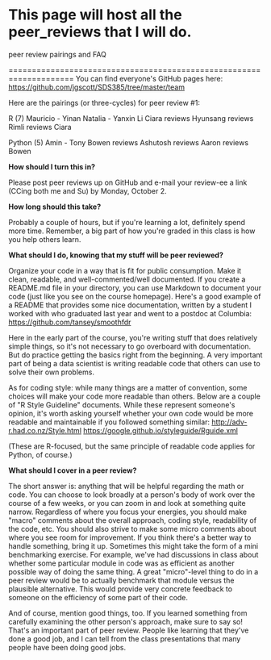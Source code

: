 # This page will host all the peer_reviews that I will do.

peer review pairings and FAQ

====================================================================
You can find everyone's GitHub pages here:
https://github.com/jgscott/SDS385/tree/master/team

Here are the pairings (or three-cycles) for peer review #1:

R (7)
Mauricio - Yinan
Natalia - Yanxin Li
Ciara reviews Hyunsang reviews Rimli reviews Ciara

Python (5)
Amin - Tony
Bowen reviews Ashutosh reviews Aaron reviews Bowen

**How should I turn this in?**

Please post peer reviews up on GitHub and e-mail your review-ee a link (CCing both me and Su) by Monday, October 2.

**How long should this take?**

Probably a couple of hours, but if you're learning a lot, definitely spend more time. Remember, a big part of how you're graded in this class is how you help others learn.


**What should I do, knowing that my stuff will be peer reviewed?**

Organize your code in a way that is fit for public consumption. Make it clean, readable, and well-commented/well documented. If you create a README.md file in your directory, you can use Markdown to document your code (just like you see on the course homepage). Here's a good example of a README that provides some nice documentation, written by a student I worked with who graduated last year and went to a postdoc at Columbia:
https://github.com/tansey/smoothfdr

Here in the early part of the course, you're writing stuff that does relatively simple things, so it's not necessary to go overboard with documentation. But do practice getting the basics right from the beginning. A very important part of being a data scientist is writing readable code that others can use to solve their own problems.

As for coding style: while many things are a matter of convention, some choices will make your code more readable than others. Below are a couple of "R Style Guideline" documents. While these represent someone's opinion, it's worth asking yourself whether your own code would be more readable and maintainable if you followed something similar:
http://adv-r.had.co.nz/Style.html
https://google.github.io/styleguide/Rguide.xml

(These are R-focused, but the same principle of readable code applies for Python, of course.)


**What should I cover in a peer review?**

The short answer is: anything that will be helpful regarding the math or code. You can choose to look broadly at a person's body of work over the course of a few weeks, or you can zoom in and look at something quite narrow. Regardless of where you focus your energies, you should make "macro" comments about the overall approach, coding style, readability of the code, etc. You should also strive to make some micro comments about where you see room for improvement. If you think there's a better way to handle something, bring it up. Sometimes this might take the form of a mini benchmarking exercise. For example, we've had discussions in class about whether some particular module in code was as efficient as another possible way of doing the same thing. A great "micro"-level thing to do in a peer review would be to actually benchmark that module versus the plausible alternative. This would provide very concrete feedback to someone on the efficiency of some part of their code.

And of course, mention good things, too. If you learned something from carefully examining the other person's approach, make sure to say so! That's an important part of peer review. People like learning that they've done a good job, and I can tell from the class presentations that many people have been doing good jobs. 


